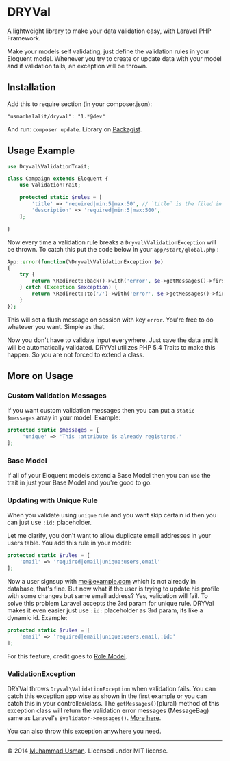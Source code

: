 # DRYVal

A lightweight library to make your data validation easy, with Laravel PHP Framework.

Make your models self validating, just define the validation rules in your Eloquent model. Whenever you try to create or update data with your model and if validation fails, an exception will be thrown.

## Installation

Add this to require section (in your composer.json):

    "usmanhalalit/dryval": "1.*@dev"

And run: `composer update`. Library on [Packagist](https://packagist.org/packages/usmanhalalit/dryval).

## Usage Example
```PHP
use Dryval\ValidationTrait;

class Campaign extends Eloquent {
    use ValidationTrait;

    protected static $rules = [
        'title' => 'required|min:5|max:50', // `title` is the filed in your table
        'description' => 'required|min:5|max:500',
    ];

}
```

Now every time a validation rule breaks a `Dryval\ValidationException` will be thrown.
To catch this put the code below in your `app/start/global.php` :

```PHP
App::error(function(\Dryval\ValidationException $e)
{
    try {
        return \Redirect::back()->with('error', $e->getMessages()->first())->withInput(\Input::except('password'));
    } catch (Exception $exception) {
        return \Redirect::to('/')->with('error', $e->getMessages()->first())->withInput(\Input::except('password'));
    }
});
```

This will set a flush message on session with key `error`. You're free to do whatever you want. Simple as that.

Now you don't have to validate input everywhere. Just save the data and it will be automatically validated.
DRYVal utilizes PHP 5.4 Traits to make this happen. So you are not forced to extend a class.


## More on Usage

### Custom Validation Messages
If you want custom validation messages then you can put a `static $messages` array in your model. Example:
```PHP
protected static $messages = [
     'unique' => 'This :attribute is already registered.'
];
```

### Base Model
If all of your Eloquent models extend a Base Model then you can `use` the trait in just your Base Model and you're good to go.

### Updating with Unique Rule
When you validate using `unique` rule and you want skip certain id then you can just use `:id:` placeholder.

Let me clarify, you don't want to allow duplicate email addresses in your users table. You add this rule in your model:
```PHP
protected static $rules = [
    'email' => 'required|email|unique:users,email'
];
```

Now a user signsup with me@example.com which is not already in database, that's fine.  But now what if the user is trying to update his profile with some changes but same email address? Yes, validation will fail.
To solve this problem Laravel accepts the 3rd param for unique rule. DRYVal makes it even easier just use `:id:` placeholder as 3rd param, its like a dynamic id. Example:

```PHP
protected static $rules = [
    'email' => 'required|email|unique:users,email,:id:'
];
```

For this feature, credit goes to [Role Model](https://github.com/betawax/role-model).

### ValidationException
DRYVal throws `Dryval\ValidationException` when validation fails.
You can catch this exception app wise as shown in the first example or you can catch this in your controller/class. The `getMessages()`(plural) method of this exception class will return the validation error messages (MessageBag) same as Laravel's `$validator->messages()`. [More here](http://laravel.com/docs/validation#working-with-error-messages).

You can also throw this exception anywhere you need.

___

&copy; 2014 [Muhammad Usman](http://usman.it/). Licensed under MIT license.
